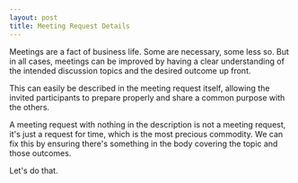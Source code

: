 ```yaml
---
layout: post
title: Meeting Request Details
---
```


Meetings are a fact of business life. Some are necessary, some less so. But in all cases, meetings can be improved by having a clear understanding of the intended discussion topics and the desired outcome up front.

This can easily be described in the meeting request itself, allowing the invited participants to prepare properly and share a common purpose with the others. 

A meeting request with nothing in the description is not a meeting request, it's just a request for time, which is the most precious commodity. We can fix this by ensuring there's something in the body covering the topic and those outcomes. 

Let's do that.